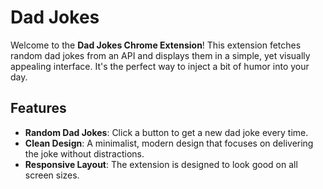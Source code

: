 # Dad Jokes

Welcome to the **Dad Jokes Chrome Extension**! This extension fetches random dad jokes from an API and displays them in a simple, yet visually appealing interface. It's the perfect way to inject a bit of humor into your day.

## Features

- **Random Dad Jokes**: Click a button to get a new dad joke every time.
- **Clean Design**: A minimalist, modern design that focuses on delivering the joke without distractions.
- **Responsive Layout**: The extension is designed to look good on all screen sizes.


